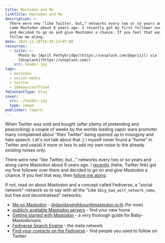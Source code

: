 ```yaml
---
title: Mastodon and Me
linkTitle: Mastodon and Me
description: >-
  There were new "like Twitter, but…" networks every two or so years and along
  came Mastodon about 6 years ago. I recently got my first follower over there
  and decided to go on and give Mastodon a chance. If you feel that way, then
  follow me along.
date: 2022-11-10T18:45:13+07:00
resources:
  - title: >-
      Photo by [April Pethybridge](https://unsplash.com/@apriiil) via
      [Unsplash](https://unsplash.com/)
    src: header.jpg
tags:
  - mastodon
  - social-media
  - twitter
  - 100daystooffload
fmContentType: blog
cover:
  src: ./header.jpg
  type: image
publisher: rework
---
```


When Twitter was sold and bought (after plenty of pretending and peacocking) a couple of weeks by the worlds leading vapor ware promoter many complained about "their Twitter" being opened up to misogyny and hate speech. Let's not talk about that ;) I myself never found a "home" in Twitter and use(d) it more or less to add my own noise to the already existing noises only.

There were new "like Twitter, but…" networks every two or so years and along came Mastodon about 6 years ago. I [recently](https://twitter.com/davidsneighbour/status/1586016108477222912) (hehe, Twitter link) got my first follower over there and decided to go on and give Mastodon a chance. If you feel that way, then [follow me along](https://mastodon.in.th/@davidsneighbour).

If not, read on about Mastodon and a concept called Fediverse, a "social network"-network so to say with all the "Like `$big_bad_wolf_network_name`, but free and decentralised" networks:

*   [Me on Mastodon](https://mastodon.in.th/@davidsneighbour) - [@davidsneighbour@mastodon.in.th](https://mastodon.in.th/@davidsneighbour) (for now)
*   [publicly available Mastodon servers](https://joinmastodon.org/servers) - find your new home
*   [Getting started with Mastodon](https://2ality.com/2022/10/mastodon-getting-started.html) - a very thorough guide for Baby-Mastodonians
*   [Fediverse Search Engine](https://fediverse.info/explore/people) - the meta network
*   [Find your contacts on the Fediverse](https://fedifinder.glitch.me/) - find people you used to follow on Twitter
